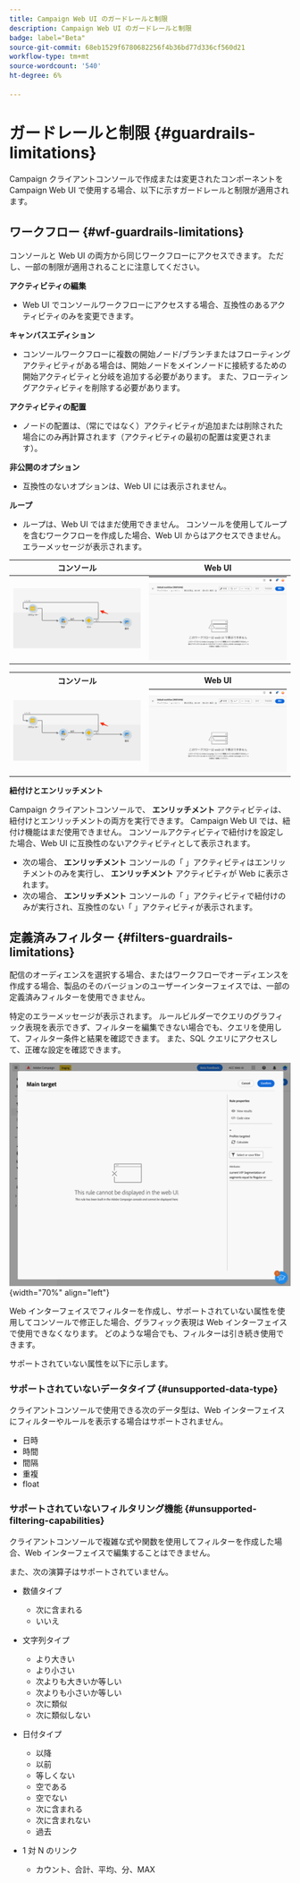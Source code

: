 ```yaml
---
title: Campaign Web UI のガードレールと制限
description: Campaign Web UI のガードレールと制限
badge: label="Beta"
source-git-commit: 68eb1529f6780682256f4b36bd77d336cf560d21
workflow-type: tm+mt
source-wordcount: '540'
ht-degree: 6%

---
```



# ガードレールと制限 {#guardrails-limitations}

Campaign クライアントコンソールで作成または変更されたコンポーネントを Campaign Web UI で使用する場合、以下に示すガードレールと制限が適用されます。

## ワークフロー {#wf-guardrails-limitations}

コンソールと Web UI の両方から同じワークフローにアクセスできます。 ただし、一部の制限が適用されることに注意してください。

**アクティビティの編集**

* Web UI でコンソールワークフローにアクセスする場合、互換性のあるアクティビティのみを変更できます。

**キャンバスエディション**

* コンソールワークフローに複数の開始ノード/ブランチまたはフローティングアクティビティがある場合は、開始ノードをメインノードに接続するための開始アクティビティと分岐を追加する必要があります。 また、フローティングアクティビティを削除する必要があります。

**アクティビティの配置**

* ノードの配置は、（常にではなく）アクティビティが追加または削除された場合にのみ再計算されます（アクティビティの最初の配置は変更されます）。

**非公開のオプション**

* 互換性のないオプションは、Web UI には表示されません。

**ループ**

* ループは、Web UI ではまだ使用できません。 コンソールを使用してループを含むワークフローを作成した場合、Web UI からはアクセスできません。 エラーメッセージが表示されます。

| コンソール | Web UI |
| --- | --- |
| ![](assets/limitations-loops-console.png) | ![](assets/limitations-loops-web.png) |

<table>
<tr>
<th>コンソール</th>
<th>Web UI</th>
</tr>
<tr>
<td><img src="assets/limitations-loops-console.png"></td>
<td><img src="assets/limitations-loops-web.png"></td>
</tr>
</table>

**紐付けとエンリッチメント**

Campaign クライアントコンソールで、 **エンリッチメント** アクティビティは、紐付けとエンリッチメントの両方を実行できます。 Campaign Web UI では、紐付け機能はまだ使用できません。 コンソールアクティビティで紐付けを設定した場合、Web UI に互換性のないアクティビティとして表示されます。

* 次の場合、 **エンリッチメント** コンソールの「 」アクティビティはエンリッチメントのみを実行し、 **エンリッチメント** アクティビティが Web に表示されます。
* 次の場合、 **エンリッチメント** コンソールの「 」アクティビティで紐付けのみが実行され、互換性のない「 」アクティビティが表示されます。

## 定義済みフィルター {#filters-guardrails-limitations}

配信のオーディエンスを選択する場合、またはワークフローでオーディエンスを作成する場合、製品のそのバージョンのユーザーインターフェイスでは、一部の定義済みフィルターを使用できません。

特定のエラーメッセージが表示されます。 ルールビルダーでクエリのグラフィック表現を表示できず、フィルターを編集できない場合でも、クエリを使用して、フィルター条件と結果を確認できます。 また、SQL クエリにアクセスして、正確な設定を確認できます。

![](assets/filter-unavailable.png){width="70%" align="left"}


Web インターフェイスでフィルターを作成し、サポートされていない属性を使用してコンソールで修正した場合、グラフィック表現は Web インターフェイスで使用できなくなります。 どのような場合でも、フィルターは引き続き使用できます。

サポートされていない属性を以下に示します。

### サポートされていないデータタイプ {#unsupported-data-type}

クライアントコンソールで使用できる次のデータ型は、Web インターフェイスにフィルターやルールを表示する場合はサポートされません。

* 日時
* 時間
* 間隔
* 重複
* float

### サポートされていないフィルタリング機能 {#unsupported-filtering-capabilities}

クライアントコンソールで複雑な式や関数を使用してフィルターを作成した場合、Web インターフェイスで編集することはできません。

また、次の演算子はサポートされていません。

* 数値タイプ
   * 次に含まれる
   * いいえ

* 文字列タイプ
   * より大きい
   * より小さい
   * 次よりも大きいか等しい
   * 次よりも小さいか等しい
   * 次に類似
   * 次に類似しない

* 日付タイプ
   * 以降
   * 以前
   * 等しくない
   * 空である
   * 空でない
   * 次に含まれる
   * 次に含まれない
   * 過去

* 1 対 N のリンク
   * カウント、合計、平均、分、MAX